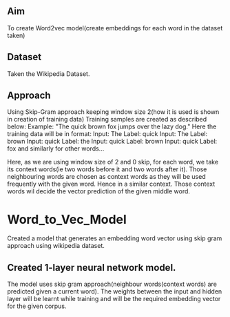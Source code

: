 ## Aim
To create Word2vec model(create embeddings for each word in the dataset taken)

## Dataset
Taken the Wikipedia Dataset.

## Approach

Using Skip-Gram approach keeping window size 2(how it is used is shown in creation of training data)
Training samples are created as described below:
Example:
  "The quick brown fox jumps over the lazy dog."
  Here the training data will be in format:
  Input: The   Label: quick
  Input: The   Label: brown
  Input: quick Label: the
  Input: quick Label: brown
  Input: quick Label: fox
  and similarly for other words...

Here, as we are using window size of 2 and 0 skip, for each word, we take its context words(ie two words before it and two words after it). Those neighbouring words are chosen as context words as they will be used frequently with the given word. Hence in a similar context. Those context words wil decide the vector prediction of the given middle word.


# Word_to_Vec_Model
Created a model that generates an embedding word vector using skip gram approach using wikipedia dataset.

## Created 1-layer neural network model.
The model uses skip gram approach(neighbour words(context words) are predicted given a current word).
The weights between the input and hidden layer will be learnt while training and will be the required embedding vector for the given corpus.
